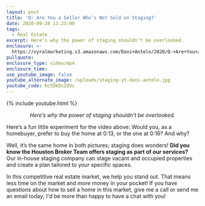 ```yaml
---
layout: post
title: 'Q: Are You a Seller Who’s Not Sold on Staging?'
date: 2020-09-28 11:23:00
tags:
  - Real Estate
excerpt: Here’s why the power of staging shouldn’t be overlooked.
enclosure: >-
  https://vyralmarketing.s3.amazonaws.com/Dani+Antelo/2020/Q-+Are+You+a+Seller+Whos+Not+Sold+on+Staging_+(1).mp4
pullquote:
enclosure_type: video/mp4
enclosure_time:
use_youtube_image: false
youtube_alternate_image: /uploads/staging-yt-dani-antelo.jpg
youtube_code: Rc5DkDsIOVc
---
```


{% include youtube.html %}

<p style="text-align:center;"><em>Here’s why the power of staging shouldn’t be overlooked.</em></p>

Here’s a fun little experiment for the video above: Would you, as a homebuyer, prefer to buy the home at 0:13, or the one at 0:16? And why?&nbsp;

Well, it’s the same home in both pictures; staging does wonders\! **Did you know the Houston Broker Team offers staging as part of our services?** Our in-house staging company can stage vacant and occupied properties and create a plan tailored to your specific spaces.&nbsp;

In this competitive real estate market, we help you stand out. That means less time on the market and more money in your pocket\! If you have questions about how to sell a home in this market, give me a call or send me an email today; I'd be more than happy to have a chat with you\!